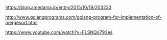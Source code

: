 https://blog.amedama.jp/entry/2015/10/19/203233


http://www.golangprograms.com/golang-program-for-implementation-of-mergesort.html


https://www.youtube.com/watch?v=FLSNQo793es